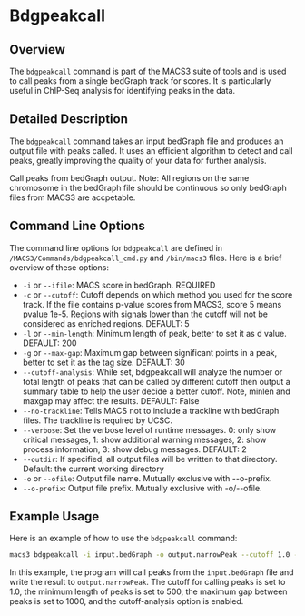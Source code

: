 # Bdgpeakcall

## Overview
The `bdgpeakcall` command is part of the MACS3 suite of tools and is used to call peaks from a single bedGraph track for scores. It is particularly useful in ChIP-Seq analysis for identifying peaks in the data.

## Detailed Description

The `bdgpeakcall` command takes an input bedGraph file and produces an output file with peaks called. It uses an efficient algorithm to detect and call peaks, greatly improving the quality of your data for further analysis.



Call peaks from bedGraph output. Note: All regions on the same chromosome in the bedGraph file should be continuous so only
                        bedGraph files from MACS3 are accpetable.

## Command Line Options

The command line options for `bdgpeakcall` are defined in `/MACS3/Commands/bdgpeakcall_cmd.py` and `/bin/macs3` files. Here is a brief overview of these options:

- `-i` or `--ifile`: MACS score in bedGraph. REQUIRED
- `-c` or `--cutoff`: Cutoff depends on which method you used for the score track. If the file contains p-value scores from MACS3, score 5 means pvalue 1e-5. Regions with signals lower than the cutoff will not be considered as enriched regions. DEFAULT: 5
- `-l` or `--min-length`: Minimum length of peak, better to set it as d value. DEFAULT: 200
- `-g` or `--max-gap`: Maximum gap between significant points in a peak, better to set it as the tag size. DEFAULT: 30
- `--cutoff-analysis`: While set, bdgpeakcall will analyze the number or total length of peaks that can be called by different cutoff then output a summary table to help the user decide a better cutoff. Note, minlen and maxgap may affect the results. DEFAULT: False
- `--no-trackline`: Tells MACS not to include a trackline with bedGraph files. The trackline is required by UCSC.
- `--verbose`: Set the verbose level of runtime messages. 0: only show critical messages, 1: show additional warning messages, 2: show process information, 3: show debug messages. DEFAULT: 2
- `--outdir`: If specified, all output files will be written to that directory. Default: the current working directory
- `-o` or `--ofile`: Output file name. Mutually exclusive with --o-prefix.
- `--o-prefix`: Output file prefix. Mutually exclusive with -o/--ofile.


## Example Usage

Here is an example of how to use the `bdgpeakcall` command:

```bash
macs3 bdgpeakcall -i input.bedGraph -o output.narrowPeak --cutoff 1.0 --minlen 500 --maxgap 1000 --cutoff-analysis
```

In this example, the program will call peaks from the `input.bedGraph` file and write the result to `output.narrowPeak`. The cutoff for calling peaks is set to 1.0, the minimum length of peaks is set to 500, the maximum gap between peaks is set to 1000, and the cutoff-analysis option is enabled.
